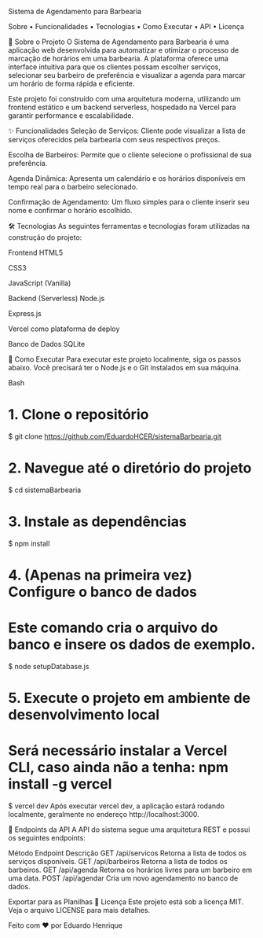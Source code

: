 Sistema de Agendamento para Barbearia



Sobre •
Funcionalidades •
Tecnologias •
Como Executar •
API •
Licença

📖 Sobre o Projeto
O Sistema de Agendamento para Barbearia é uma aplicação web desenvolvida para automatizar e otimizar o processo de marcação de horários em uma barbearia. A plataforma oferece uma interface intuitiva para que os clientes possam escolher serviços, selecionar seu barbeiro de preferência e visualizar a agenda para marcar um horário de forma rápida e eficiente.

Este projeto foi construído com uma arquitetura moderna, utilizando um frontend estático e um backend serverless, hospedado na Vercel para garantir performance e escalabilidade.

✨ Funcionalidades
Seleção de Serviços: Cliente pode visualizar a lista de serviços oferecidos pela barbearia com seus respectivos preços.

Escolha de Barbeiros: Permite que o cliente selecione o profissional de sua preferência.

Agenda Dinâmica: Apresenta um calendário e os horários disponíveis em tempo real para o barbeiro selecionado.

Confirmação de Agendamento: Um fluxo simples para o cliente inserir seu nome e confirmar o horário escolhido.

🛠️ Tecnologias
As seguintes ferramentas e tecnologias foram utilizadas na construção do projeto:

Frontend
HTML5

CSS3

JavaScript (Vanilla)

Backend (Serverless)
Node.js

Express.js

Vercel como plataforma de deploy

Banco de Dados
SQLite

🚀 Como Executar
Para executar este projeto localmente, siga os passos abaixo. Você precisará ter o Node.js e o Git instalados em sua máquina.

Bash

# 1. Clone o repositório
$ git clone https://github.com/EduardoHCER/sistemaBarbearia.git

# 2. Navegue até o diretório do projeto
$ cd sistemaBarbearia

# 3. Instale as dependências
$ npm install

# 4. (Apenas na primeira vez) Configure o banco de dados
# Este comando cria o arquivo do banco e insere os dados de exemplo.
$ node setupDatabase.js

# 5. Execute o projeto em ambiente de desenvolvimento local
# Será necessário instalar a Vercel CLI, caso ainda não a tenha: npm install -g vercel
$ vercel dev
Após executar vercel dev, a aplicação estará rodando localmente, geralmente no endereço http://localhost:3000.

🔗 Endpoints da API
A API do sistema segue uma arquitetura REST e possui os seguintes endpoints:

Método	Endpoint	Descrição
GET	/api/servicos	Retorna a lista de todos os serviços disponíveis.
GET	/api/barbeiros	Retorna a lista de todos os barbeiros.
GET	/api/agenda	Retorna os horários livres para um barbeiro em uma data.
POST	/api/agendar	Cria um novo agendamento no banco de dados.

Exportar para as Planilhas
📄 Licença
Este projeto está sob a licença MIT. Veja o arquivo LICENSE para mais detalhes.




Feito com ❤️ por Eduardo Henrique
